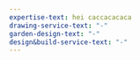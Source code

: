 ```yaml
---
expertise-text: hei caccacacaca
drawing-service-text: "-"
garden-design-text: "-"
design&build-service-text: "-"
---
```

